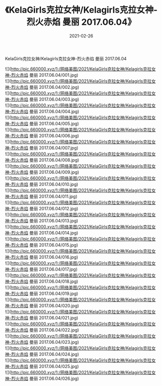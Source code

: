 ﻿---
layout: post
title:  《KelaGirls克拉女神/Kelagirls克拉女神-烈火赤焰 曼丽 2017.06.04》
date:   2021-02-26
img: http://pic.660000.xyz/1:/网络美图/2021/KelaGirls克拉女神/Kelagirls克拉女神-烈火赤焰 曼丽 2017.06.04/000.jpg
categories: [美女, 清纯, 唯美]
---

KelaGirls克拉女神/Kelagirls克拉女神-烈火赤焰 曼丽 2017.06.04

 ![](http://pic.660000.xyz/1:/网络美图/2021/KelaGirls克拉女神/Kelagirls克拉女神-烈火赤焰 曼丽 2017.06.04/001.jpg) <br>![](http://pic.660000.xyz/1:/网络美图/2021/KelaGirls克拉女神/Kelagirls克拉女神-烈火赤焰 曼丽 2017.06.04/002.jpg) <br>![](http://pic.660000.xyz/1:/网络美图/2021/KelaGirls克拉女神/Kelagirls克拉女神-烈火赤焰 曼丽 2017.06.04/003.jpg) <br>![](http://pic.660000.xyz/1:/网络美图/2021/KelaGirls克拉女神/Kelagirls克拉女神-烈火赤焰 曼丽 2017.06.04/004.jpg) <br>![](http://pic.660000.xyz/1:/网络美图/2021/KelaGirls克拉女神/Kelagirls克拉女神-烈火赤焰 曼丽 2017.06.04/005.jpg) <br>![](http://pic.660000.xyz/1:/网络美图/2021/KelaGirls克拉女神/Kelagirls克拉女神-烈火赤焰 曼丽 2017.06.04/006.jpg) <br>![](http://pic.660000.xyz/1:/网络美图/2021/KelaGirls克拉女神/Kelagirls克拉女神-烈火赤焰 曼丽 2017.06.04/007.jpg) <br>![](http://pic.660000.xyz/1:/网络美图/2021/KelaGirls克拉女神/Kelagirls克拉女神-烈火赤焰 曼丽 2017.06.04/008.jpg) <br>![](http://pic.660000.xyz/1:/网络美图/2021/KelaGirls克拉女神/Kelagirls克拉女神-烈火赤焰 曼丽 2017.06.04/009.jpg) <br>![](http://pic.660000.xyz/1:/网络美图/2021/KelaGirls克拉女神/Kelagirls克拉女神-烈火赤焰 曼丽 2017.06.04/010.jpg) <br>![](http://pic.660000.xyz/1:/网络美图/2021/KelaGirls克拉女神/Kelagirls克拉女神-烈火赤焰 曼丽 2017.06.04/011.jpg) <br>![](http://pic.660000.xyz/1:/网络美图/2021/KelaGirls克拉女神/Kelagirls克拉女神-烈火赤焰 曼丽 2017.06.04/012.jpg) <br>![](http://pic.660000.xyz/1:/网络美图/2021/KelaGirls克拉女神/Kelagirls克拉女神-烈火赤焰 曼丽 2017.06.04/013.jpg) <br>![](http://pic.660000.xyz/1:/网络美图/2021/KelaGirls克拉女神/Kelagirls克拉女神-烈火赤焰 曼丽 2017.06.04/014.jpg) <br>![](http://pic.660000.xyz/1:/网络美图/2021/KelaGirls克拉女神/Kelagirls克拉女神-烈火赤焰 曼丽 2017.06.04/015.jpg) <br>![](http://pic.660000.xyz/1:/网络美图/2021/KelaGirls克拉女神/Kelagirls克拉女神-烈火赤焰 曼丽 2017.06.04/016.jpg) <br>![](http://pic.660000.xyz/1:/网络美图/2021/KelaGirls克拉女神/Kelagirls克拉女神-烈火赤焰 曼丽 2017.06.04/017.jpg) <br>![](http://pic.660000.xyz/1:/网络美图/2021/KelaGirls克拉女神/Kelagirls克拉女神-烈火赤焰 曼丽 2017.06.04/018.jpg) <br>![](http://pic.660000.xyz/1:/网络美图/2021/KelaGirls克拉女神/Kelagirls克拉女神-烈火赤焰 曼丽 2017.06.04/019.jpg) <br>![](http://pic.660000.xyz/1:/网络美图/2021/KelaGirls克拉女神/Kelagirls克拉女神-烈火赤焰 曼丽 2017.06.04/020.jpg) <br>![](http://pic.660000.xyz/1:/网络美图/2021/KelaGirls克拉女神/Kelagirls克拉女神-烈火赤焰 曼丽 2017.06.04/021.jpg) <br>![](http://pic.660000.xyz/1:/网络美图/2021/KelaGirls克拉女神/Kelagirls克拉女神-烈火赤焰 曼丽 2017.06.04/022.jpg) <br>![](http://pic.660000.xyz/1:/网络美图/2021/KelaGirls克拉女神/Kelagirls克拉女神-烈火赤焰 曼丽 2017.06.04/023.jpg) <br>![](http://pic.660000.xyz/1:/网络美图/2021/KelaGirls克拉女神/Kelagirls克拉女神-烈火赤焰 曼丽 2017.06.04/024.jpg) <br>![](http://pic.660000.xyz/1:/网络美图/2021/KelaGirls克拉女神/Kelagirls克拉女神-烈火赤焰 曼丽 2017.06.04/025.jpg) <br>![](http://pic.660000.xyz/1:/网络美图/2021/KelaGirls克拉女神/Kelagirls克拉女神-烈火赤焰 曼丽 2017.06.04/026.jpg) <br>